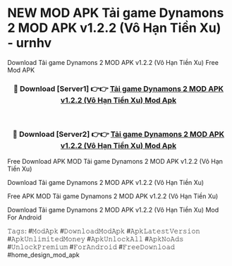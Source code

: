 # NEW MOD APK Tải game Dynamons 2 MOD APK v1.2.2 (Vô Hạn Tiền Xu) - urnhv
Download Tải game Dynamons 2 MOD APK v1.2.2 (Vô Hạn Tiền Xu) Free Mod APK

<div align="center">
<h3>🔴 Download [Server1] 👉👉 <a href="https://apk-comot.site?title=Tải_game_Dynamons_2_MOD_APK_v1.2.2_(Vô_Hạn_Tiền_Xu)">Tải game Dynamons 2 MOD APK v1.2.2 (Vô Hạn Tiền Xu) Mod Apk</a></h3><br>

<h3>🔴 Download [Server2] 👉👉 <a href="https://apk-comot.site?title=Tải_game_Dynamons_2_MOD_APK_v1.2.2_(Vô_Hạn_Tiền_Xu)">Tải game Dynamons 2 MOD APK v1.2.2 (Vô Hạn Tiền Xu) Mod Apk</a></h3>
</div>


Free Download APK MOD Tải game Dynamons 2 MOD APK v1.2.2 (Vô Hạn Tiền Xu)

Download Tải game Dynamons 2 MOD APK v1.2.2 (Vô Hạn Tiền Xu) 

Free APK MOD Tải game Dynamons 2 MOD APK v1.2.2 (Vô Hạn Tiền Xu) 

Download Tải game Dynamons 2 MOD APK v1.2.2 (Vô Hạn Tiền Xu) Mod For Android

𝚃𝚊𝚐𝚜: #𝙼𝚘𝚍𝙰𝚙𝚔 #𝙳𝚘𝚠𝚗𝚕𝚘𝚊𝚍𝙼𝚘𝚍𝙰𝚙𝚔 #𝙰𝚙𝚔𝙻𝚊𝚝𝚎𝚜𝚝𝚅𝚎𝚛𝚜𝚒𝚘𝚗 #𝙰𝚙𝚔𝚄𝚗𝚕𝚒𝚖𝚒𝚝𝚎𝚍𝙼𝚘𝚗𝚎𝚢 #𝙰𝚙𝚔𝚄𝚗𝚕𝚘𝚌𝚔𝙰𝚕𝚕 #𝙰𝚙𝚔𝙽𝚘𝙰𝚍𝚜 #𝚄𝚗𝚕𝚘𝚌𝚔𝙿𝚛𝚎𝚖𝚒𝚞𝚖 #𝙵𝚘𝚛𝙰𝚗𝚍𝚛𝚘𝚒𝚍 #𝙵𝚛𝚎𝚎𝙳𝚘𝚠𝚗𝚕𝚘𝚊𝚍 #home_design_mod_apk